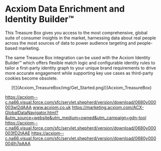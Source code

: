 # Acxiom Data Enrichment and Identity Builder™
This Treasure Box gives you access to the most comprehensive, global suite of consumer insights in the market, harnessing data about real people across the most  sources of data to power audience targeting and people-based marketing.

The same Treasure Box integration can be used with the Acxiom Identity Builder™ which offers flexible match logic and configurable identity rules to tailor a first-party identity graph to your unique brand requirements to drive more accurate engagement while supporting key use cases as third-party cookies become obsolete. 

<div align="middle">
[![](Acxiom_TreasureBox/img/Get_Started.png)](Acxiom_TreasureBox)
</div>




https://acxiom--c.na66.visual.force.com/sfc/servlet.shepherd/version/download/0680y000003wl2dAAA
www.acxiom.co.uk
https://marketing.acxiom.com/ACX-GlobalDataNavigator.html?&utm_source=website&utm_medium=owned&utm_campaign=gdn-tool
https://acxiom--c.na66.visual.force.com/sfc/servlet.shepherd/version/download/0680y000003fD2tAAE
https://acxiom--c.na66.visual.force.com/sfc/servlet.shepherd/version/download/0680y000004lh7qAAA
